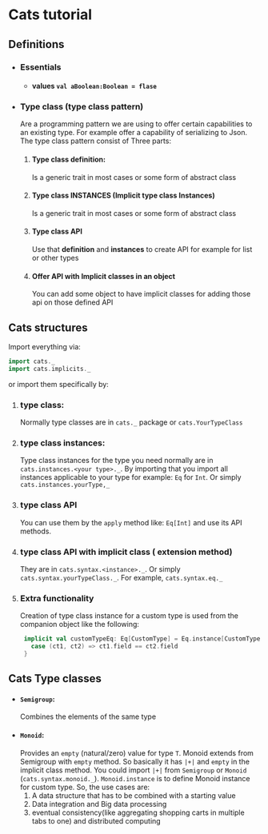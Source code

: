# Cats tutorial

## Definitions
* ### Essentials
  * #### values `val aBoolean:Boolean = flase` 
* ### Type class (type class pattern)
  Are a programming pattern we are using to offer certain capabilities to an existing type.
  For example offer a capability of serializing to Json. The type class pattern consist of
  Three parts:
  1. #### Type class definition: 
     Is a generic trait in most cases or some form of abstract class
  2. #### Type class INSTANCES (Implicit type class Instances)
     Is a generic trait in most cases or some form of abstract class
  3. #### Type class API 
     Use that **definition** and **instances** to create API for example for list or other types
  4. #### Offer API with Implicit classes in an object
     You can add some object to have implicit classes for adding those api on those defined API
## Cats structures
Import everything via:
```scala
import cats._
import cats.implicits._
``` 
or import them specifically by:
  1. ### type class: 
     Normally type classes are in `cats._` package or `cats.YourTypeClass`
  2. ### type class instances:
     Type class instances for the type you need normally are in `cats.instances.<your type>._`.
     By importing that you import all instances applicable to your type for example: `Eq` for `Int`.
     Or simply `cats.instances.yourType,_`
  3. ### type class API
     You can use them by the `apply` method like: `Eq[Int]` and use its API methods.
  4. ### type class API with implicit class ( extension method)
     They are in `cats.syntax.<instance>._`. Or simply 
     `cats.syntax.yourTypeClass._`. For example, `cats.syntax.eq._`
  6. ### Extra functionality
     Creation of type class instance for a custom type is used from 
     the companion object like the following:
     ```scala
      implicit val customTypeEq: Eq[CustomType] = Eq.instance[CustomType] {
        case (ct1, ct2) => ct1.field == ct2.field
      }
     ```

## Cats Type classes
  * #### `Semigroup`:
    Combines the elements of the same type
  * #### `Monoid`:
    Provides an `empty` (natural/zero) value for type `T`. Monoid extends from Semigroup with `empty` method.
    So basically it has `|+|` and `empty` in the implicit class method. You could import `|+|` from 
    `Semigroup` or `Monoid` (`cats.syntax.monoid._`). `Monoid.instance` is to define Monoid instance for
    custom type. So, the use cases are:
       1. A data structure that has to be combined with a starting value
       2. Data integration and Big data processing
       3. eventual consistency(like aggregating shopping carts in multiple tabs to one) and distributed computing
    
